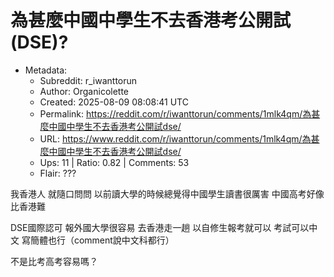 # 為甚麼中國中學生不去香港考公開試(DSE)?

- Metadata:
  - Subreddit: r_iwanttorun
  - Author: Organicolette
  - Created: 2025-08-09 08:08:41 UTC
  - Permalink: https://reddit.com/r/iwanttorun/comments/1mlk4qm/為甚麼中國中學生不去香港考公開試dse/
  - URL: https://www.reddit.com/r/iwanttorun/comments/1mlk4qm/為甚麼中國中學生不去香港考公開試dse/
  - Ups: 11 | Ratio: 0.82 | Comments: 53
  - Flair: ???


我香港人 就隨口問問 以前讀大學的時候總覺得中國學生讀書很厲害
中國高考好像比香港難

DSE國際認可 報外國大學很容易 去香港走一趟 以自修生報考就可以
考試可以中文 寫簡體也行（comment說中文科都行）

不是比考高考容易嗎？


